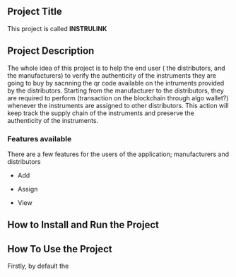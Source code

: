 ## Project Title
This project is called **INSTRULINK**

## Project Description
The whole idea of this project is to help the end user ( the distributors, and the manufacturers) to verify the authenticity of the instruments they are going to buy by sacnning the qr code available on the intruments provided by the distributors. Starting from the manufacturer to the distributors, they are required to perform (transaction on the blockchain through algo wallet?) whenever the instruments are assigned to other distributors. This action will keep track the supply chain of the instruments and preserve the authenticity of the instruments. 

### Features available
There are a few features for the users of the application; manufacturers and distributors
+ Add
  
+ Assign 
+ View 


## How to Install and Run the Project
## How To Use the Project
Firstly, by default the 
